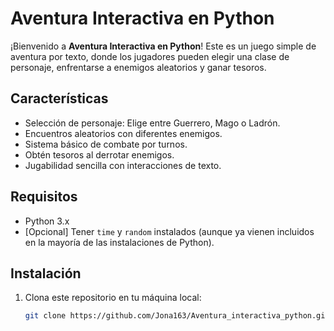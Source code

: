 # Aventura Interactiva en Python

¡Bienvenido a **Aventura Interactiva en Python**! Este es un juego simple de aventura por texto, donde los jugadores pueden elegir una clase de personaje, enfrentarse a enemigos aleatorios y ganar tesoros.

## Características

- Selección de personaje: Elige entre Guerrero, Mago o Ladrón.
- Encuentros aleatorios con diferentes enemigos.
- Sistema básico de combate por turnos.
- Obtén tesoros al derrotar enemigos.
- Jugabilidad sencilla con interacciones de texto.

## Requisitos

- Python 3.x
- [Opcional] Tener `time` y `random` instalados (aunque ya vienen incluidos en la mayoría de las instalaciones de Python).

## Instalación

1. Clona este repositorio en tu máquina local:

   ```bash
   git clone https://github.com/Jona163/Aventura_interactiva_python.git

